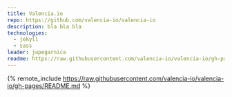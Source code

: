 ```yaml
---
title: Valencia.io
repo: https://github.com/valencia-io/valencia-io
description: bla bla bla
technologies:
  - jekyll
  - sass
leader: jupegarnica
readme: https://raw.githubusercontent.com/valencia-io/valencia-io/gh-pages/README.md
---
```


{% remote_include https://raw.githubusercontent.com/valencia-io/valencia-io/gh-pages/README.md %}
